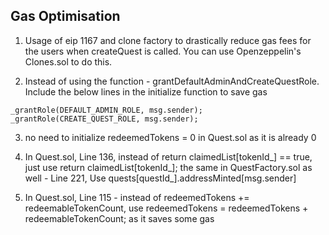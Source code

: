 ## Gas Optimisation

1. Usage of eip 1167 and clone factory to drastically reduce gas fees for the users when createQuest is called.
You can use Openzeppelin's Clones.sol to do this.

2. Instead of using the function - grantDefaultAdminAndCreateQuestRole. Include the below lines in the initialize function to save gas
```
_grantRole(DEFAULT_ADMIN_ROLE, msg.sender);
_grantRole(CREATE_QUEST_ROLE, msg.sender);
```

3. no need to initialize redeemedTokens = 0 in Quest.sol as it is already 0

4. In Quest.sol, Line 136, instead of return claimedList[tokenId_] == true, just use return claimedList[tokenId_]; 
the same in QuestFactory.sol as well - Line 221, Use quests[questId_].addressMinted[msg.sender]

5. In Quest.sol, Line 115 - instead of redeemedTokens += redeemableTokenCount, use redeemedTokens = redeemedTokens + redeemableTokenCount; as it saves some gas